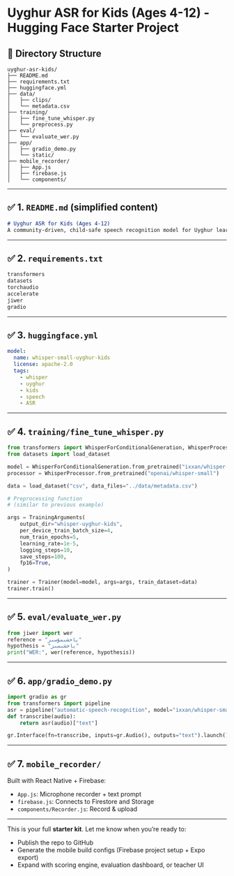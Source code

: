 # Uyghur ASR for Kids (Ages 4-12) - Hugging Face Starter Project

## 📁 Directory Structure

```
uyghur-asr-kids/
├── README.md
├── requirements.txt
├── huggingface.yml
├── data/
│   ├── clips/
│   └── metadata.csv
├── training/
│   ├── fine_tune_whisper.py
│   └── preprocess.py
├── eval/
│   └── evaluate_wer.py
├── app/
│   ├── gradio_demo.py
│   └── static/
├── mobile_recorder/
│   ├── App.js
│   ├── firebase.js
│   └── components/
```

---

## ✅ 1. `README.md` (simplified content)

```markdown
# Uyghur ASR for Kids (Ages 4-12)
A community-driven, child-safe speech recognition model for Uyghur learners ages 4–12. Built using Whisper and crowd-collected voice data.
```

---

## ✅ 2. `requirements.txt`
```txt
transformers
datasets
torchaudio
accelerate
jiwer
gradio
```

---

## ✅ 3. `huggingface.yml`
```yaml
model:
  name: whisper-small-uyghur-kids
  license: apache-2.0
  tags:
    - whisper
    - uyghur
    - kids
    - speech
    - ASR
```

---

## ✅ 4. `training/fine_tune_whisper.py`
```python
from transformers import WhisperForConditionalGeneration, WhisperProcessor, Trainer, TrainingArguments
from datasets import load_dataset

model = WhisperForConditionalGeneration.from_pretrained("ixxan/whisper-small-uyghur-common-voice")
processor = WhisperProcessor.from_pretrained("openai/whisper-small")

data = load_dataset("csv", data_files="../data/metadata.csv")

# Preprocessing function
# (similar to previous example)

args = TrainingArguments(
    output_dir="whisper-uyghur-kids",
    per_device_train_batch_size=4,
    num_train_epochs=5,
    learning_rate=1e-5,
    logging_steps=10,
    save_steps=100,
    fp16=True,
)

trainer = Trainer(model=model, args=args, train_dataset=data)
trainer.train()
```

---

## ✅ 5. `eval/evaluate_wer.py`
```python
from jiwer import wer
reference = "ياخشىمۇسىز"
hypothesis = "ياخشىسىز"
print("WER:", wer(reference, hypothesis))
```

---

## ✅ 6. `app/gradio_demo.py`
```python
import gradio as gr
from transformers import pipeline
asr = pipeline("automatic-speech-recognition", model="ixxan/whisper-small-uyghur-common-voice")
def transcribe(audio):
    return asr(audio)["text"]

gr.Interface(fn=transcribe, inputs=gr.Audio(), outputs="text").launch()
```

---

## ✅ 7. `mobile_recorder/`
Built with React Native + Firebase:
- `App.js`: Microphone recorder + text prompt
- `firebase.js`: Connects to Firestore and Storage
- `components/Recorder.js`: Record & upload

---

This is your full **starter kit**. Let me know when you’re ready to:
- Publish the repo to GitHub
- Generate the mobile build configs (Firebase project setup + Expo export)
- Expand with scoring engine, evaluation dashboard, or teacher UI

